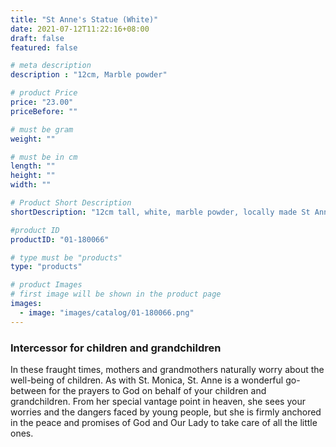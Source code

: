 ```yaml
---
title: "St Anne's Statue (White)"
date: 2021-07-12T11:22:16+08:00
draft: false
featured: false

# meta description
description : "12cm, Marble powder"

# product Price
price: "23.00"
priceBefore: ""

# must be gram
weight: ""

# must be in cm
length: ""
height: ""
width: ""

# Product Short Description
shortDescription: "12cm tall, white, marble powder, locally made St Anne's statue. Place a  statue of Saint Anne on your altar when you are petitioning her. Adorn the statue with white flowers or string flowers together to create a garland and drape it over the statue. Offerings of sweet desserts and candies are customary gifts to Saint Anne."

#product ID
productID: "01-180066"

# type must be "products"
type: "products"

# product Images
# first image will be shown in the product page
images:
  - image: "images/catalog/01-180066.png"
---
```


### Intercessor for children and grandchildren
In these fraught times, mothers and grandmothers naturally worry about the well-being of children. As with St. Monica, St. Anne is a wonderful go-between for the prayers to God on behalf of your children and grandchildren. From her special vantage point in heaven, she sees your worries and the dangers faced by young people, but she is firmly anchored in the peace and promises of God and Our Lady to take care of all the little ones.
